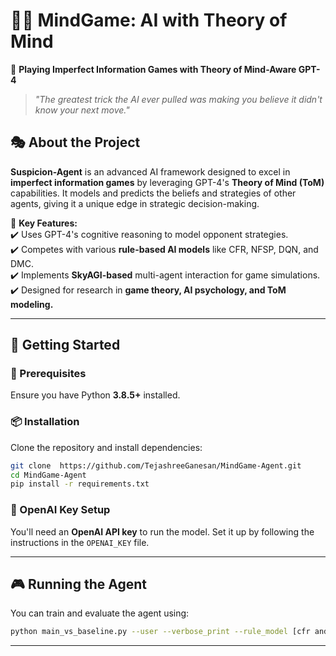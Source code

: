# 🕵️‍♂️ MindGame: AI with Theory of Mind  

🚀 **Playing Imperfect Information Games with Theory of Mind-Aware GPT-4**  

> *"The greatest trick the AI ever pulled was making you believe it didn't know your next move."*  

## 🎭 About the Project  
**Suspicion-Agent** is an advanced AI framework designed to excel in **imperfect information games** by leveraging GPT-4's **Theory of Mind (ToM)** capabilities. It models and predicts the beliefs and strategies of other agents, giving it a unique edge in strategic decision-making.  

🧠 **Key Features:**  
✔️ Uses GPT-4's cognitive reasoning to model opponent strategies.  
✔️ Competes with various **rule-based AI models** like CFR, NFSP, DQN, and DMC.  
✔️ Implements **SkyAGI-based** multi-agent interaction for game simulations.  
✔️ Designed for research in **game theory, AI psychology, and ToM modeling.**  

---

## 🚀 Getting Started  

### 🔧 Prerequisites  
Ensure you have Python **3.8.5+** installed.  

### 📦 Installation  
Clone the repository and install dependencies:  

```bash
git clone  https://github.com/TejashreeGanesan/MindGame-Agent.git
cd MindGame-Agent
pip install -r requirements.txt
```

### 🔑 OpenAI Key Setup  
You'll need an **OpenAI API key** to run the model. Set it up by following the instructions in the `OPENAI_KEY` file.  

---

## 🎮 Running the Agent  

You can train and evaluate the agent using:  

```bash
python main_vs_baseline.py --user --verbose_print --rule_model [cfr and dmc]
```

---


